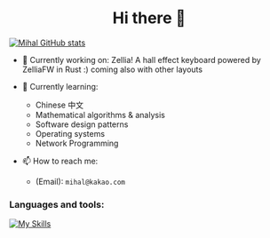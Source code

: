 <h1 align="center">Hi there 👋</h1>

[![Mihal GitHub stats](https://github-readme-stats.vercel.app/api?username=mhdimo&show_icons=true&theme=transparent)](https://github.com/mhdimo/github-readme-stats)

- 🔭 Currently working on: Zellia! A hall effect keyboard powered by ZelliaFW in Rust :) coming also with other layouts
  
- 🌱 Currently learning: 
  - Chinese 中文
  - Mathematical algorithms & analysis
  - Software design patterns
  - Operating systems
  - Network Programming

- 📫 How to reach me:
  - (Email): `mihal@kakao.com`

### Languages and tools:
[![My Skills](https://skillicons.dev/icons?i=c,cpp,rust,go,py,js,linux,vscode,git,docker)](https://skillicons.dev)

